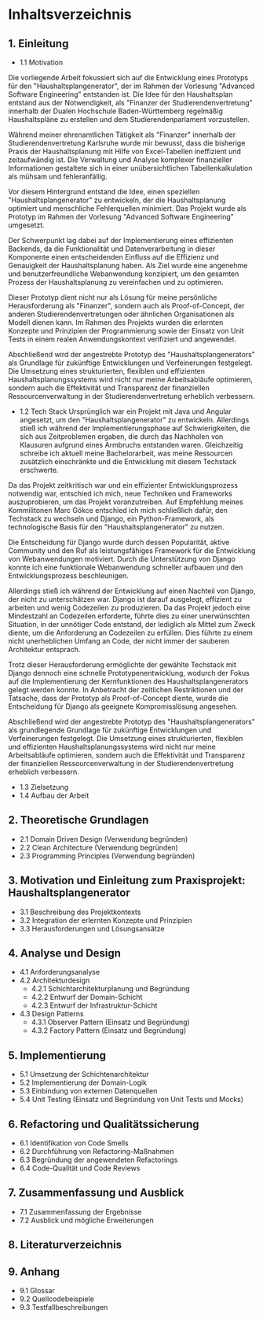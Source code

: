 # Inhaltsverzeichnis

## 1. Einleitung
   - 1.1 Motivation

Die vorliegende Arbeit fokussiert sich auf die Entwicklung eines Prototyps für den "Haushaltsplangenerator", der im Rahmen der Vorlesung "Advanced Software Engineering" entstanden ist. Die Idee für den Haushaltsplan entstand aus der Notwendigkeit, als "Finanzer der Studierendenvertretung" innerhalb der Dualen Hochschule Baden-Württemberg regelmäßig Haushaltspläne zu erstellen und dem Studierendenparlament vorzustellen.

Während meiner ehrenamtlichen Tätigkeit als "Finanzer" innerhalb der Studierendenvertretung Karlsruhe wurde mir bewusst, dass die bisherige Praxis der Haushaltsplanung mit Hilfe von Excel-Tabellen ineffizient und zeitaufwändig ist. Die Verwaltung und Analyse komplexer finanzieller Informationen gestaltete sich in einer unübersichtlichen Tabellenkalkulation als mühsam und fehleranfällig.

Vor diesem Hintergrund entstand die Idee, einen speziellen "Haushaltsplangenerator" zu entwickeln, der die Haushaltsplanung optimiert und menschliche Fehlerquellen minimiert. Das Projekt wurde als Prototyp im Rahmen der Vorlesung "Advanced Software Engineering" umgesetzt.

Der Schwerpunkt lag dabei auf der Implementierung eines effizienten Backends, da die Funktionalität und Datenverarbeitung in dieser Komponente einen entscheidenden Einfluss auf die Effizienz und Genauigkeit der Haushaltsplanung haben. Als Ziel wurde eine angenehme und benutzerfreundliche Webanwendung konzipiert, um den gesamten Prozess der Haushaltsplanung zu vereinfachen und zu optimieren.

Dieser Prototyp dient nicht nur als Lösung für meine persönliche Herausforderung als "Finanzer", sondern auch als Proof-of-Concept, der anderen Studierendenvertretungen oder ähnlichen Organisationen als Modell dienen kann. Im Rahmen des Projekts wurden die erlernten Konzepte und Prinzipien der Programmierung sowie der Einsatz von Unit Tests in einem realen Anwendungskontext verifiziert und angewendet.

Abschließend wird der angestrebte Prototyp des "Haushaltsplangenerators" als Grundlage für zukünftige Entwicklungen und Verfeinerungen festgelegt. Die Umsetzung eines strukturierten, flexiblen und effizienten Haushaltsplanungssystems wird nicht nur meine Arbeitsabläufe optimieren, sondern auch die Effektivität und Transparenz der finanziellen Ressourcenverwaltung in der Studierendenvertretung erheblich verbessern.

  - 1.2 Tech Stack
Ursprünglich war ein Projekt mit Java und Angular angesetzt, um den "Haushaltsplangenerator" zu entwickeln. Allerdings stieß ich während der Implementierungsphase auf Schwierigkeiten, die sich aus Zeitproblemen ergaben, die durch das Nachholen von Klausuren aufgrund eines Armbruchs entstanden waren. Gleichzeitig schreibe ich aktuell meine Bachelorarbeit, was meine Ressourcen zusätzlich einschränkte und die Entwicklung mit diesem Techstack erschwerte.

Da das Projekt zeitkritisch war und ein effizienter Entwicklungsprozess notwendig war, entschied ich mich, neue Techniken und Frameworks auszuprobieren, um das Projekt voranzutreiben. Auf Empfehlung meines Kommilitonen Marc Gökce entschied ich mich schließlich dafür, den Techstack zu wechseln und Django, ein Python-Framework, als technologische Basis für den "Haushaltsplangenerator" zu nutzen.

Die Entscheidung für Django wurde durch dessen Popularität, aktive Community und den Ruf als leistungsfähiges Framework für die Entwicklung von Webanwendungen motiviert. Durch die Unterstützung von Django konnte ich eine funktionale Webanwendung schneller aufbauen und den Entwicklungsprozess beschleunigen.

Allerdings stieß ich während der Entwicklung auf einen Nachteil von Django, der nicht zu unterschätzen war. Django ist darauf ausgelegt, effizient zu arbeiten und wenig Codezeilen zu produzieren. Da das Projekt jedoch eine Mindestzahl an Codezeilen erforderte, führte dies zu einer unerwünschten Situation, in der unnötiger Code entstand, der lediglich als Mittel zum Zweck diente, um die Anforderung an Codezeilen zu erfüllen. Dies führte zu einem nicht unerheblichen Umfang an Code, der nicht immer der sauberen Architektur entsprach.

Trotz dieser Herausforderung ermöglichte der gewählte Techstack mit Django dennoch eine schnelle Prototypenentwicklung, wodurch der Fokus auf die Implementierung der Kernfunktionen des Haushaltsplangenerators gelegt werden konnte. In Anbetracht der zeitlichen Restriktionen und der Tatsache, dass der Prototyp als Proof-of-Concept diente, wurde die Entscheidung für Django als geeignete Kompromisslösung angesehen.

Abschließend wird der angestrebte Prototyp des "Haushaltsplangenerators" als grundlegende Grundlage für zukünftige Entwicklungen und Verfeinerungen festgelegt. Die Umsetzung eines strukturierten, flexiblen und effizienten Haushaltsplanungssystems wird nicht nur meine Arbeitsabläufe optimieren, sondern auch die Effektivität und Transparenz der finanziellen Ressourcenverwaltung in der Studierendenvertretung erheblich verbessern.

   - 1.3 Zielsetzung
   - 1.4 Aufbau der Arbeit

## 2. Theoretische Grundlagen
   - 2.1 Domain Driven Design (Verwendung begründen)
   - 2.2 Clean Architecture (Verwendung begründen)
   - 2.3 Programming Principles (Verwendung begründen)

## 3. Motivation und Einleitung zum Praxisprojekt: Haushaltsplangenerator
   - 3.1 Beschreibung des Projektkontexts
   - 3.2 Integration der erlernten Konzepte und Prinzipien
   - 3.3 Herausforderungen und Lösungsansätze

## 4. Analyse und Design
   - 4.1 Anforderungsanalyse
   - 4.2 Architekturdesign
      - 4.2.1 Schichtarchitekturplanung und Begründung
      - 4.2.2 Entwurf der Domain-Schicht
      - 4.2.3 Entwurf der Infrastruktur-Schicht
   - 4.3 Design Patterns
      - 4.3.1 Observer Pattern (Einsatz und Begründung)
      - 4.3.2 Factory Pattern (Einsatz und Begründung)

## 5. Implementierung
   - 5.1 Umsetzung der Schichtenarchitektur
   - 5.2 Implementierung der Domain-Logik
   - 5.3 Einbindung von externen Datenquellen
   - 5.4 Unit Testing (Einsatz und Begründung von Unit Tests und Mocks)

## 6. Refactoring und Qualitätssicherung
   - 6.1 Identifikation von Code Smells
   - 6.2 Durchführung von Refactoring-Maßnahmen
   - 6.3 Begründung der angewendeten Refactorings
   - 6.4 Code-Qualität und Code Reviews

## 7. Zusammenfassung und Ausblick
   - 7.1 Zusammenfassung der Ergebnisse
   - 7.2 Ausblick und mögliche Erweiterungen

## 8. Literaturverzeichnis

## 9. Anhang
   - 9.1 Glossar
   - 9.2 Quellcodebeispiele
   - 9.3 Testfallbeschreibungen
